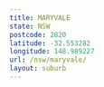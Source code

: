 ```yaml
---
title: MARYVALE
state: NSW
postcode: 2820
latitude: -32.553282
longitude: 148.989227
url: /nsw/maryvale/
layout: suburb
---
```

